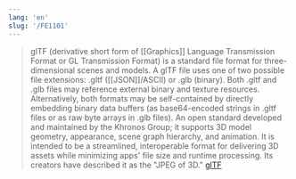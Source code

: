 ```yaml
---
lang: 'en'
slug: '/FE1101'
---
```


> glTF (derivative short form of [[Graphics]] Language Transmission Format or GL Transmission Format) is a standard file format for three-dimensional scenes and models. A glTF file uses one of two possible file extensions: .gltf ([[JSON]]/ASCII) or .glb (binary). Both .gltf and .glb files may reference external binary and texture resources. Alternatively, both formats may be self-contained by directly embedding binary data buffers (as base64-encoded strings in .gltf files or as raw byte arrays in .glb files). An open standard developed and maintained by the Khronos Group; it supports 3D model geometry, appearance, scene graph hierarchy, and animation. It is intended to be a streamlined, interoperable format for delivering 3D assets while minimizing apps' file size and runtime processing. Its creators have described it as the "JPEG of 3D." [glTF](https://en.wikipedia.org/wiki/GlTF)
